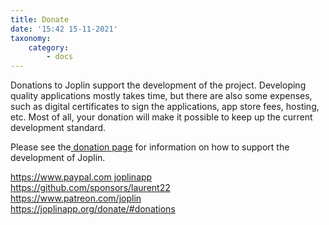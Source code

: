 ```yaml
---
title: Donate
date: '15:42 15-11-2021'
taxonomy:
    category:
        - docs
---
```


Donations to Joplin support the development of the project. Developing quality applications mostly takes time, but there are also some expenses, such as digital certificates to sign the applications, app store fees, hosting, etc. Most of all, your donation will make it possible to keep up the current development standard.

Please see the[ donation page](https://joplinapp.org/donate/) for information on how to support the development of Joplin.

[https://www.paypal.com joplinapp](https://www.paypal.com/cgi-bin/webscr?cmd=_donations&amp;business=E8JMYD2LQ8MMA&amp;lc=GB&amp;item_name=Joplin+Development&amp;currency_code=EUR&amp;bn=PP%2dDonationsBF%3abtn_donateCC_LG%2egif%3aNonHosted)  
https://github.com/sponsors/laurent22  
https://www.patreon.com/joplin  
https://joplinapp.org/donate/#donations  

